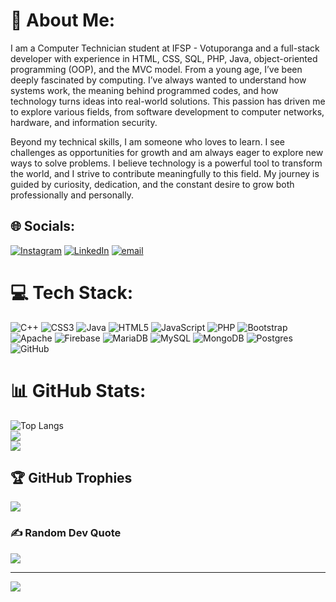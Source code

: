 # 💫 About Me:
I am a Computer Technician student at IFSP - Votuporanga and a full-stack developer with experience in HTML, CSS, SQL, PHP, Java, object-oriented programming (OOP), and the MVC model. From a young age, I’ve been deeply fascinated by computing. I’ve always wanted to understand how systems work, the meaning behind programmed codes, and how technology turns ideas into real-world solutions. This passion has driven me to explore various fields, from software development to computer networks, hardware, and information security. 

Beyond my technical skills, I am someone who loves to learn. I see challenges as opportunities for growth and am always eager to explore new ways to solve problems. I believe technology is a powerful tool to transform the world, and I strive to contribute meaningfully to this field. My journey is guided by curiosity, dedication, and the constant desire to grow both professionally and personally.


## 🌐 Socials:
[![Instagram](https://img.shields.io/badge/Instagram-%23E4405F.svg?logo=Instagram&logoColor=white)](https://instagram.com/caua.santana.7) [![LinkedIn](https://img.shields.io/badge/LinkedIn-%230077B5.svg?logo=linkedin&logoColor=white)](https://linkedin.com/in/cauã-santana-b0634a277) [![email](https://img.shields.io/badge/Email-D14836?logo=gmail&logoColor=white)](mailto:cauapalmeirense@gmail.com) 

# 💻 Tech Stack:
![C++](https://img.shields.io/badge/c++-%2300599C.svg?style=for-the-badge&logo=c%2B%2B&logoColor=white) ![CSS3](https://img.shields.io/badge/css3-%231572B6.svg?style=for-the-badge&logo=css3&logoColor=white) ![Java](https://img.shields.io/badge/java-%23ED8B00.svg?style=for-the-badge&logo=openjdk&logoColor=white) ![HTML5](https://img.shields.io/badge/html5-%23E34F26.svg?style=for-the-badge&logo=html5&logoColor=white) ![JavaScript](https://img.shields.io/badge/javascript-%23323330.svg?style=for-the-badge&logo=javascript&logoColor=%23F7DF1E) ![PHP](https://img.shields.io/badge/php-%23777BB4.svg?style=for-the-badge&logo=php&logoColor=white) ![Bootstrap](https://img.shields.io/badge/bootstrap-%238511FA.svg?style=for-the-badge&logo=bootstrap&logoColor=white) ![Apache](https://img.shields.io/badge/apache-%23D42029.svg?style=for-the-badge&logo=apache&logoColor=white) ![Firebase](https://img.shields.io/badge/firebase-a08021?style=for-the-badge&logo=firebase&logoColor=ffcd34) ![MariaDB](https://img.shields.io/badge/MariaDB-003545?style=for-the-badge&logo=mariadb&logoColor=white) ![MySQL](https://img.shields.io/badge/mysql-4479A1.svg?style=for-the-badge&logo=mysql&logoColor=white) ![MongoDB](https://img.shields.io/badge/MongoDB-%234ea94b.svg?style=for-the-badge&logo=mongodb&logoColor=white) ![Postgres](https://img.shields.io/badge/postgres-%23316192.svg?style=for-the-badge&logo=postgresql&logoColor=white) ![GitHub](https://img.shields.io/badge/github-%23121011.svg?style=for-the-badge&logo=github&logoColor=white)
# 📊 GitHub Stats:
![Top Langs](https://github-readme-stats.vercel.app/api/top-langs/?username=DevCauaSantana&theme=tokyonight\&layout=compact)<br/>
![](https://github-readme-stats.vercel.app/api?username=DevCauaSantana&theme=tokyonight&hide_border=false&include_all_commits=true&count_private=true)<br/>
![](https://nirzak-streak-stats.vercel.app/?user=DevCauaSantana&theme=tokyonight&hide_border=false)<br/>

## 🏆 GitHub Trophies
![](https://github-profile-trophy.vercel.app/?username=DevCauaSantana&theme=tokyonight&no-frame=false&no-bg=true&margin-w=4)

### ✍️ Random Dev Quote
![](https://quotes-github-readme.vercel.app/api?type=horizontal&theme=tokyonight)

---
[![](https://visitcount.itsvg.in/api?id=DevCauaSantana&icon=0&color=0)](https://visitcount.itsvg.in)

<!-- Proudly created with GPRM ( https://gprm.itsvg.in ) -->
